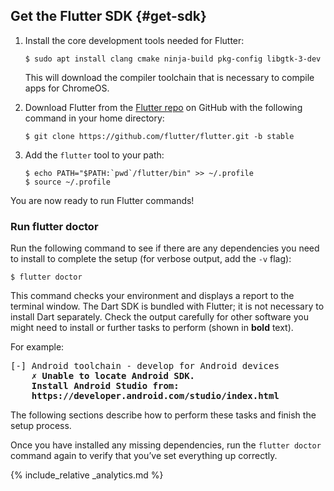 ## Get the Flutter SDK {#get-sdk}

 1. Install the core development tools needed for Flutter:

    ```terminal
    $ sudo apt install clang cmake ninja-build pkg-config libgtk-3-dev
    ```

    This will download the compiler toolchain that is necessary
    to compile apps for ChromeOS.

 1. Download Flutter from the [Flutter repo][]
    on GitHub with the following command in your home directory:

    ```terminal
    $ git clone https://github.com/flutter/flutter.git -b stable
    ```

 1. Add the `flutter` tool to your path:

    ```terminal
    $ echo PATH="$PATH:`pwd`/flutter/bin" >> ~/.profile
    $ source ~/.profile
    ```

You are now ready to run Flutter commands!

### Run flutter doctor

Run the following command to see if there are any dependencies you need to
install to complete the setup (for verbose output, add the `-v` flag):

```terminal
$ flutter doctor
```

This command checks your environment and displays a report to the terminal
window. The Dart SDK is bundled with Flutter; it is not necessary to install
Dart separately. Check the output carefully for other software you might
need to install or further tasks to perform (shown in **bold** text).

For example:

<pre>
[-] Android toolchain - develop for Android devices
    <strong>✗ Unable to locate Android SDK.
    Install Android Studio from:
    https://developer.android.com/studio/index.html</strong>
</pre>

The following sections describe how to perform these tasks and finish the setup
process.

Once you have installed any missing dependencies, run the `flutter doctor`
command again to verify that you’ve set everything up correctly.

{% include_relative _analytics.md %}

[Flutter repo]: {{site.repo.flutter}}
